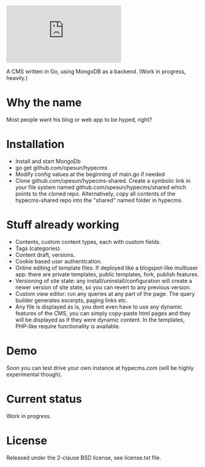 ![My image](http://img.dafont.com/preview.php?text=HypeCMS&ttf=days0&ext=1&size=58&psize=s&y=57)

A CMS written in Go, using MongoDB as a backend. (Work in progress, heavily.)

Why the name
=======
Most people want his blog or web app to be hyped, right?

Installation
=======
- Install and start MongoDb
- go get github.com/opesun/hypecms
- Modify config values at the beginning of main.go if needed
- Clone github.com/opesun/hypecms-shared. Create a symbolic link in your file system named github.com/opesun/hypecms/shared which points to the cloned repo.
Alternatively, copy all contents of the hypecms-shared repo into the "shared" named folder in hypecms.

Stuff already working
=======
- Contents, custom content types, each with custom fields.
- Tags (categories).
- Content draft, versions.
- Cookie based user authentication.
- Online editing of template files. If deployed like a blogspot-like multiuser app: there are private templates, public templates, fork, publish features.
- Versioning of site state: any install/uninstall/configuration will create a newer version of site state, so you can revert to any previous version.
- Custom view editor: run any queries at any part of the page. The query builder generates excerpts, paging links etc.
- Any file is displayed as is, you dont even have to use any dynamic features of the CMS, you can simply copy-paste html pages and they will be displayed as if they were
dynamic content. In the templates, PHP-like require functionality is available.

Demo
=======
Soon you can test drive your own instance at hypecms.com (will be highly experimental though).

Current status
=======
Work in progress.

License
=======
Released under the 2-clause BSD license, see license.txt file.